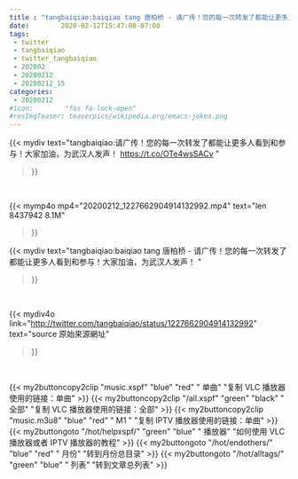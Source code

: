 ```yaml
---
title : "tangbaiqiao:baiqiao tang 唐柏桥 - 请广传！您的每一次转发了都能让更多人看到和参与！大家加油，为武汉人发声！ "
date:        2020-02-12T15:47:08-07:00
tags:
 - twitter
 - tangbaiqiao
 - twitter_tangbaiqiao
 - 202002
 - 20200212
 - 20200212_15
categories:
 - 20200212
#icon:        "fas fa-lock-open"
#resImgTeaser: teaserpics/wikipedia.org/emacs-jokes.png
---
```


{{< mydiv text="tangbaiqiao:请广传！您的每一次转发了都能让更多人看到和参与！大家加油，为武汉人发声！  https://t.co/OTe4wsSACv "
>}}
<br>


{{< mymp4o mp4="20200212_1227662904914132992.mp4"
text="len 8437942    8.1M"
>}}


{{< mydiv text="tangbaiqiao:baiqiao tang 唐柏桥 - 请广传！您的每一次转发了都能让更多人看到和参与！大家加油，为武汉人发声！ "
>}}
<br>

{{< mydiv4o link="http://twitter.com/tangbaiqiao/status/1227662904914132992"
text="source 原始來源網址"
>}}


<br>



{{< my2buttoncopy2clip "music.xspf"        "blue"   "red"    " 单曲"  "复制 VLC 播放器使用的链接：单曲" >}} {{< my2buttoncopy2clip "/all.xspf"         "green"  "black"  " 全部"  "复制 VLC 播放器使用的链接：全部" >}} {{< my2buttoncopy2clip "music.m3u8"        "blue"   "red"    " M1 "    "复制 IPTV 播放器使用的链接：单曲" >}} {{< my2buttongoto      "/hot/helpxspf/"    "green"  "blue"   " 播放器" "如何使用 VLC 播放器或者 IPTV 播放器的教程" >}} {{< my2buttongoto      "/hot/endothers/"   "blue"   "red"    " 月份"   "转到月份总目录" >}} {{< my2buttongoto      "/hot/alltags/"     "green"  "blue"   " 列表"   "转到文章总列表" >}} 
